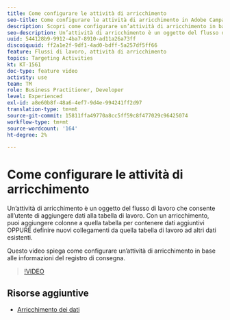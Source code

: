 ```yaml
---
title: Come configurare le attività di arricchimento
seo-title: Come configurare le attività di arricchimento in Adobe Campaign Classic
description: Scopri come configurare un’attività di arricchimento in base alle informazioni del registro di consegna.
seo-description: Un’attività di arricchimento è un oggetto del flusso di lavoro che consente all’utente di aggiungere dati alla tabella di lavoro. Con un arricchimento, puoi aggiungere colonne a quella tabella per contenere dati aggiuntivi OPPURE definire nuovi collegamenti da quella tabella di lavoro ad altri dati esistenti.   Questo video spiega come configurare un’attività di arricchimento in base alle informazioni del registro di consegna.
uuid: 544128b9-9912-4ba7-8910-ad11a26a73ff
discoiquuid: ff2a1e2f-9df1-4ad0-bdff-5a257df5ff66
feature: Flussi di lavoro, attività di arricchimento
topics: Targeting Activities
kt: KT-1561
doc-type: feature video
activity: use
team: TM
role: Business Practitioner, Developer
level: Experienced
exl-id: a8e60b8f-48a6-4ef7-9d4e-994241ff2d97
translation-type: tm+mt
source-git-commit: 15811ffa49770a8cc5ff59c8f477029c96425074
workflow-type: tm+mt
source-wordcount: '164'
ht-degree: 2%

---
```


# Come configurare le attività di arricchimento

Un’attività di arricchimento è un oggetto del flusso di lavoro che consente all’utente di aggiungere dati alla tabella di lavoro. Con un arricchimento, puoi aggiungere colonne a quella tabella per contenere dati aggiuntivi OPPURE definire nuovi collegamenti da quella tabella di lavoro ad altri dati esistenti.

Questo video spiega come configurare un’attività di arricchimento in base alle informazioni del registro di consegna.

>[!VIDEO](https://video.tv.adobe.com/v/25193?quality=12)

## Risorse aggiuntive

- [Arricchimento dei dati](https://docs.adobe.com/content/help/en/campaign-classic/using/automating-with-workflows/use-cases/enriching-data.html)
